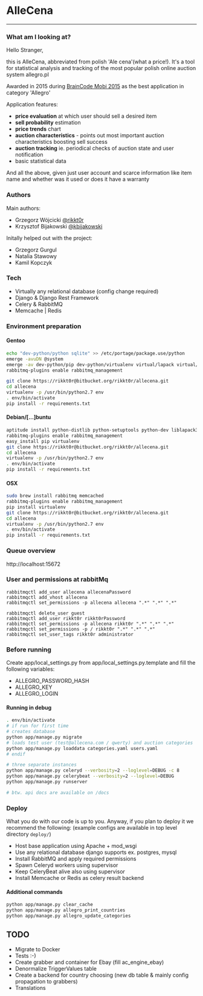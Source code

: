 # AlleCena
---

### What am I looking at?
Hello Stranger,

this is AlleCena, abbreviated from polish 'Ale cena'(what a price!).
It's a tool for statistical analysis and tracking of the most popular polish online auction system allegro.pl

Awarded in 2015 during [BrainCode Mobi 2015](https://allegro.tech/braincode/2015/#toc_11) as the best application in category 'Allegro'

Application features:
* **price evaluation** at which user should sell a desired item
* **sell probability** estimation
* **price trends** chart
* **auction characteristics** - points out most important auction characteristics boosting sell success
* **auction tracking** ie. periodical checks of auction state and user notification
* basic statistical data

And all the above, given just user account and scarce information like item name and whether was it used or does it have a warranty


### Authors
Main authors:
* Grzegorz Wójcicki [@rikkt0r](https://github.com/rikkt0r)
* Krzysztof Bijakowski [@kbijakowski](https://github.com/kbijakowski)

Initally helped out with the project:
* Grzegorz Gurgul
* Natalia Stawowy
* Kamil Kopczyk


### Tech

* Virtually any relational database (config change required)
* Django & Django Rest Framework
* Celery & RabbitMQ
* Memcache | Redis

### Environment preparation

#### Gentoo
```sh
echo "dev-python/python sqlite" >> /etc/portage/package.use/python
emerge -avuDN @system
emerge -av dev-python/pip dev-python/virtualenv virtual/lapack virtual/cblas net-misc/rabbitmq-server net-misc/memcached dev-libs/libmemcached
rabbitmq-plugins enable rabbitmq_management

git clone https://rikkt0r@bitbucket.org/rikkt0r/allecena.git
cd allecena
virtualenv -p /usr/bin/python2.7 env
. env/bin/activate
pip install -r requirements.txt
```

#### Debian/[...]buntu

```sh
aptitude install python-distlib python-setuptools python-dev liblapack3 liblapacke liblapacke-dev libatlas-base-dev gfortran libblas-common libblas3 g++ libyaml-dev rabbitmq-server memcached libmemcached-dev libjpeg-dev zlib1g-dev
rabbitmq-plugins enable rabbitmq_management
easy_install pip virtualenv
git clone https://rikkt0r@bitbucket.org/rikkt0r/allecena.git
cd allecena
virtualenv -p /usr/bin/python2.7 env
. env/bin/activate
pip install -r requirements.txt
```

#### OSX

```sh
sudo brew install rabbitmq memcached
rabbitmq-plugins enable rabbitmq_management
pip install virtualenv
git clone https://rikkt0r@bitbucket.org/rikkt0r/allecena.git
cd allecena
virtualenv -p /usr/bin/python2.7 env
. env/bin/activate
pip install -r requirements.txt
```

### Queue overview
http://localhost:15672

### User and permissions at rabbitMq
```
rabbitmqctl add_user allecena allecenaPassword
rabbitmqctl add_vhost allecena
rabbitmqctl set_permissions -p allecena allecena ".*" ".*" ".*"

rabbitmqctl delete_user guest
rabbitmqctl add_user rikkt0r rikkt0rPassword
rabbitmqctl set_permissions -p allecena rikkt0r ".*" ".*" ".*"
rabbitmqctl set_permissions -p / rikkt0r ".*" ".*" ".*"
rabbitmqctl set_user_tags rikkt0r administrator
```

### Before running
Create app/local_settings.py from app/local_settings.py.template and fill the following variables:
* ALLEGRO_PASSWORD_HASH
* ALLEGRO_KEY
* ALLEGRO_LOGIN


#### Running in debug

```sh
. env/bin/activate
# if run for first time
# creates database
python app/manage.py migrate
# loads test user (test@allecena.com / qwerty) and auction categories
python app/manage.py loaddata categories.yaml users.yaml
# endif

# three separate instances
python app/manage.py celeryd --verbosity=2 --loglevel=DEBUG -c 8
python app/manage.py celerybeat --verbosity=2 --loglevel=DEBUG
python app/manage.py runserver

# btw. api docs are available on /docs
```

### Deploy
What you do with our code is up to you. Anyway, if you plan to deploy it we recommend the following:
(example configs are available in top level directory ```deploy/```)
* Host base application using Apache + mod_wsgi
* Use any relational database django supports ex. postgres, mysql
* Install RabbitMQ and apply required permissions
* Spawn Celeryd workers using supervisor
* Keep CeleryBeat alive also using supervisor
* Install Memcache or Redis as celery result backend


#### Additional commands
```sh
python app/manage.py clear_cache
python app/manage.py allegro_print_countries
python app/manage.py allegro_update_categories
```

## TODO

* Migrate to Docker
* Tests :-)
* Create grabber and container for Ebay (fill ac_engine_ebay)
* Denormalize TriggerValues table
* Create a backend for country choosing (new db table & mainly config propagation to grabbers)
* Translations
